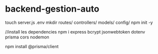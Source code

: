 # backend-gestion-auto

touch server.js .env
mkdir routes/ controllers/ models/ config/
npm init -y

//install les dependencies
npm i express bcrypt jsonwebtoken dotenv prisma cors nodemon

npm install @prisma/client
